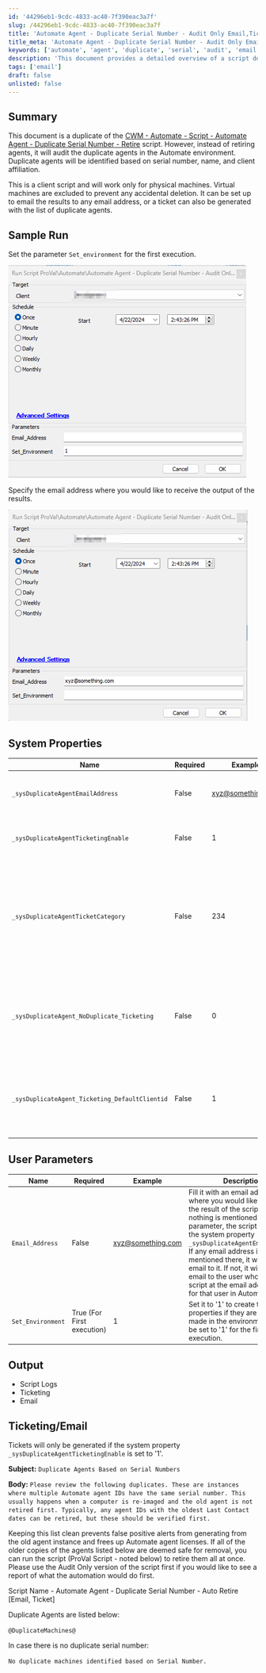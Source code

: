 ```yaml
---
id: '44296eb1-9cdc-4833-ac40-7f390eac3a7f'
slug: /44296eb1-9cdc-4833-ac40-7f390eac3a7f
title: 'Automate Agent - Duplicate Serial Number - Audit Only Email,Ticket'
title_meta: 'Automate Agent - Duplicate Serial Number - Audit Only Email,Ticket'
keywords: ['automate', 'agent', 'duplicate', 'serial', 'audit', 'email', 'ticketing']
description: 'This document provides a detailed overview of a script designed to audit duplicate agents in the Automate environment based on serial number, name, and client affiliation. It includes setup instructions, system properties, user parameters, and output details, ensuring effective management of duplicate agents.'
tags: ['email']
draft: false
unlisted: false
---
```


## Summary

This document is a duplicate of the [CWM - Automate - Script - Automate Agent - Duplicate Serial Number - Retire](/docs/0282785b-f740-490a-8e5c-75e2de10088a) script. However, instead of retiring agents, it will audit the duplicate agents in the Automate environment. Duplicate agents will be identified based on serial number, name, and client affiliation.

This is a client script and will work only for physical machines. Virtual machines are excluded to prevent any accidental deletion. It can be set up to email the results to any email address, or a ticket can also be generated with the list of duplicate agents.

## Sample Run

Set the parameter `Set_environment` for the first execution.

![Sample Run Image 1](../../../static/img/docs/44296eb1-9cdc-4833-ac40-7f390eac3a7f/image_1.png)

Specify the email address where you would like to receive the output of the results.

![Sample Run Image 2](../../../static/img/docs/44296eb1-9cdc-4833-ac40-7f390eac3a7f/image_2.png)

## System Properties

| Name                                           | Required | Example                                       | Description                                                                                                                                                                                                                                                                                  |
| ---------------------------------------------- | -------- | --------------------------------------------- | -------------------------------------------------------------------------------------------------------------------------------------------------------------------------------------------------------------------------------------------------------------------------------------------- |
| `_sysDuplicateAgentEmailAddress`               | False    | [xyz@something.com](mailto:xyz@something.com) | Universal email address where you would like to receive the list of duplicate agents.                                                                                                                                                                                                        |
| `_sysDuplicateAgentTicketingEnable`            | False    | 1                                             | Set to '1' to receive a ticket with a list of duplicate agents; otherwise, leave it blank or set to '0'.                                                                                                                                                                   |
| `_sysDuplicateAgentTicketCategory`             | False    | 234                                           | Mention the ticket creation category to direct the tickets to the right board in Manage. **Note:** If no ticket creation category is mentioned in this property, the script will use the universal ticket creation category mentioned in the global system property `MonitorTicketCategory`. |
| `_sysDuplicateAgent_NoDuplicate_Ticketing`     | False    | 0                                             | Set its value to '1' to receive tickets/emails when there are no duplicate agents. The default value is '0', meaning by default, the script will not generate tickets/emails if no duplicate agents are found.                                                                               |
| `_sysDuplicateAgent_Ticketing_DefaultClientid` | False    | 1                                             | Client ID of the client under which tickets should be generated. The default value is '1', meaning tickets will be generated under the client whose client ID is '1' in the environment.                                                                                                     |

## User Parameters

| Name              | Required                   | Example                                       | Description                                                                                                                                                                                                                                                                                                                                                                                                            |
| ----------------- | -------------------------- | --------------------------------------------- | ---------------------------------------------------------------------------------------------------------------------------------------------------------------------------------------------------------------------------------------------------------------------------------------------------------------------------------------------------------------------------------------------------------------------- |
| `Email_Address`   | False                      | [xyz@something.com](mailto:xyz@something.com) | Fill it with an email address where you would like to receive the result of the script. **Note:** If nothing is mentioned in this user parameter, the script will check the system property `_sysDuplicateAgentEmailAddress`. If any email address is mentioned there, it will send an email to it. If not, it will send the email to the user who ran the script at the email address used for that user in Automate. |
| `Set_Environment` | True (For First execution) | 1                                             | Set it to '1' to create the system properties if they are not already made in the environment. It must be set to '1' for the first execution.                                                                                                                                                                                                                                                                          |

## Output

- Script Logs
- Ticketing
- Email

## Ticketing/Email

Tickets will only be generated if the system property `_sysDuplicateAgentTicketingEnable` is set to '1'.

**Subject:** `Duplicate Agents Based on Serial Numbers`

**Body:** `Please review the following duplicates. These are instances where multiple Automate agent IDs have the same serial number. This usually happens when a computer is re-imaged and the old agent is not retired first. Typically, any agent IDs with the oldest Last Contact dates can be retired, but these should be verified first.`

Keeping this list clean prevents false positive alerts from generating from the old agent instance and frees up Automate agent licenses. If all of the older copies of the agents listed below are deemed safe for removal, you can run the script (ProVal Script - noted below) to retire them all at once. Please use the Audit Only version of the script first if you would like to see a report of what the automation would do first.

Script Name - Automate Agent - Duplicate Serial Number - Auto Retire [Email, Ticket]

Duplicate Agents are listed below:

`@DuplicateMachines@`

In case there is no duplicate serial number:

`No duplicate machines identified based on Serial Number.`